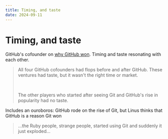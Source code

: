 ```yaml
---
title: Timing, and taste
date: 2024-09-11
---
```


# Timing, and taste

GitHub's cofounder on [why GitHub
won](https://blog.gitbutler.com/why-github-actually-won/). Timing and taste
resonating with each other.

> <p>All four GitHub cofounders had flops before and after GitHub. These ventures
> had taste, but it wasn't the right time or market.</p>
> <br/>
> <p>The other players who started after seeing Git and GitHub's rise in popularity had no taste.</p>

Includes an ouroboros: GitHub rode on the rise of Git, but Linus thinks that
GitHub is a reason Git won

> ...the Ruby people, strange people, started using Git and suddenly it just
> exploded...
